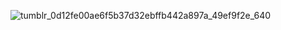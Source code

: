 ![tumblr_0d12fe00ae6f5b37d32ebffb442a897a_49ef9f2e_640](https://user-images.githubusercontent.com/72923418/126666946-644a8b0c-ebe5-4f1b-b9be-9d9893bb4db8.gif)


<!--
**atommota123/atommota123** is a ✨ _special_ ✨ repository because its `README.md` (this file) appears on your GitHub profile.

Here are some ideas to get you started:
- Hi there 👋
- 🔭 I’m currently working on ...
- 🌱 I’m currently learning ...
- 👯 I’m looking to collaborate on ...
- 🤔 I’m looking for help with ...
- 💬 Ask me about ...
- 📫 How to reach me: ...
- 😄 Pronouns: ...
- ⚡ Fun fact: ...
-->

